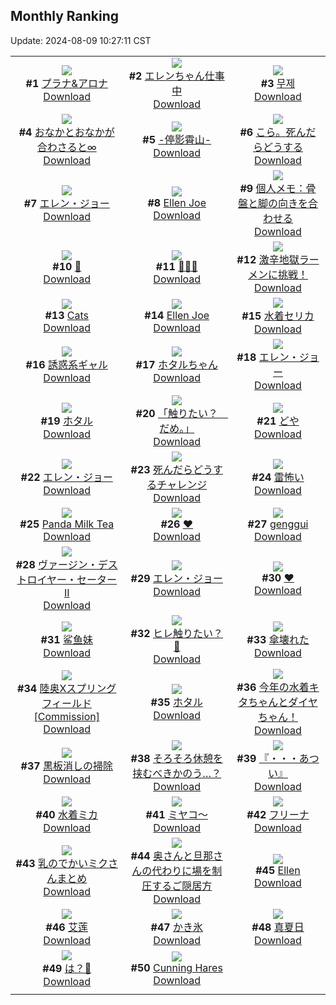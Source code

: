 ## Monthly Ranking
Update: 2024-08-09 10:27:11 CST

|      |      |      |
| :----: | :----: | :----: |
| ![](https://i.pixiv.re/c/240x480/img-master/img/2024/07/11/00/29/00/120419737_p0_master1200.jpg)<br>**#1** [プラナ&アロナ](https://www.pixiv.net/artworks/120419737)<br>[Download](https://i.pixiv.re/img-original/img/2024/07/11/00/29/00/120419737_p0.jpg) | ![](https://i.pixiv.re/c/240x480/img-master/img/2024/07/13/00/00/21/120472631_p0_master1200.jpg)<br>**#2** [エレンちゃん仕事中](https://www.pixiv.net/artworks/120472631)<br>[Download](https://i.pixiv.re/img-original/img/2024/07/13/00/00/21/120472631_p0.jpg) | ![](https://i.pixiv.re/c/240x480/img-master/img/2024/07/11/15/14/13/120431982_p0_master1200.jpg)<br>**#3** [무제](https://www.pixiv.net/artworks/120431982)<br>[Download](https://i.pixiv.re/img-original/img/2024/07/11/15/14/13/120431982_p0.png) |
| ![](https://i.pixiv.re/c/240x480/img-master/img/2024/07/10/01/16/39/120394168_p0_master1200.jpg)<br>**#4** [おなかとおなかが合わさると∞](https://www.pixiv.net/artworks/120394168)<br>[Download](https://i.pixiv.re/img-original/img/2024/07/10/01/16/39/120394168_p0.jpg) | ![](https://i.pixiv.re/c/240x480/img-master/img/2024/07/11/00/01/02/120418757_p0_master1200.jpg)<br>**#5** [-停影霄山-](https://www.pixiv.net/artworks/120418757)<br>[Download](https://i.pixiv.re/img-original/img/2024/07/11/00/01/02/120418757_p0.jpg) | ![](https://i.pixiv.re/c/240x480/img-master/img/2024/07/16/20/31/38/120413856_p0_master1200.jpg)<br>**#6** [こら。死んだらどうする](https://www.pixiv.net/artworks/120413856)<br>[Download](https://i.pixiv.re/img-original/img/2024/07/16/20/31/38/120413856_p0.jpg) |
| ![](https://i.pixiv.re/c/240x480/img-master/img/2024/07/10/00/00/11/120391896_p0_master1200.jpg)<br>**#7** [エレン・ジョー](https://www.pixiv.net/artworks/120391896)<br>[Download](https://i.pixiv.re/img-original/img/2024/07/10/00/00/11/120391896_p0.png) | ![](https://i.pixiv.re/c/240x480/img-master/img/2024/07/11/14/25/23/120431266_p0_master1200.jpg)<br>**#8** [Ellen Joe](https://www.pixiv.net/artworks/120431266)<br>[Download](https://i.pixiv.re/img-original/img/2024/07/11/14/25/23/120431266_p0.png) | ![](https://i.pixiv.re/c/240x480/img-master/img/2024/07/11/06/00/07/120424555_p0_master1200.jpg)<br>**#9** [個人メモ：骨盤と脚の向きを合わせる](https://www.pixiv.net/artworks/120424555)<br>[Download](https://i.pixiv.re/img-original/img/2024/07/11/06/00/07/120424555_p0.jpg) |
| ![](https://i.pixiv.re/c/240x480/img-master/img/2024/07/11/20/14/14/120438243_p0_master1200.jpg)<br>**#10** [🖤](https://www.pixiv.net/artworks/120438243)<br>[Download](https://i.pixiv.re/img-original/img/2024/07/11/20/14/14/120438243_p0.jpg) | ![](https://i.pixiv.re/c/240x480/img-master/img/2024/07/11/18/21/29/120435428_p0_master1200.jpg)<br>**#11** [🐷🐷🐷](https://www.pixiv.net/artworks/120435428)<br>[Download](https://i.pixiv.re/img-original/img/2024/07/11/18/21/29/120435428_p0.jpg) | ![](https://i.pixiv.re/c/240x480/img-master/img/2024/07/09/15/34/26/120378889_p0_master1200.jpg)<br>**#12** [激辛地獄ラーメンに挑戦！](https://www.pixiv.net/artworks/120378889)<br>[Download](https://i.pixiv.re/img-original/img/2024/07/09/15/34/26/120378889_p0.png) |
| ![](https://i.pixiv.re/c/240x480/img-master/img/2024/07/11/19/38/38/120437304_p0_master1200.jpg)<br>**#13** [Cats](https://www.pixiv.net/artworks/120437304)<br>[Download](https://i.pixiv.re/img-original/img/2024/07/11/19/38/38/120437304_p0.jpg) | ![](https://i.pixiv.re/c/240x480/img-master/img/2024/07/11/00/44/11/120420217_p0_master1200.jpg)<br>**#14** [Ellen Joe](https://www.pixiv.net/artworks/120420217)<br>[Download](https://i.pixiv.re/img-original/img/2024/07/11/00/44/11/120420217_p0.jpg) | ![](https://i.pixiv.re/c/240x480/img-master/img/2024/07/10/11/00/01/120401157_p0_master1200.jpg)<br>**#15** [水着セリカ](https://www.pixiv.net/artworks/120401157)<br>[Download](https://i.pixiv.re/img-original/img/2024/07/10/11/00/01/120401157_p0.png) |
| ![](https://i.pixiv.re/c/240x480/img-master/img/2024/07/11/00/00/14/120418593_p0_master1200.jpg)<br>**#16** [誘惑系ギャル](https://www.pixiv.net/artworks/120418593)<br>[Download](https://i.pixiv.re/img-original/img/2024/07/11/00/00/14/120418593_p0.jpg) | ![](https://i.pixiv.re/c/240x480/img-master/img/2024/07/11/18/00/15/120434905_p0_master1200.jpg)<br>**#17** [ホタルちゃん](https://www.pixiv.net/artworks/120434905)<br>[Download](https://i.pixiv.re/img-original/img/2024/07/11/18/00/15/120434905_p0.jpg) | ![](https://i.pixiv.re/c/240x480/img-master/img/2024/07/09/00/00/18/120364761_p0_master1200.jpg)<br>**#18** [エレン・ジョー](https://www.pixiv.net/artworks/120364761)<br>[Download](https://i.pixiv.re/img-original/img/2024/07/09/00/00/18/120364761_p0.jpg) |
| ![](https://i.pixiv.re/c/240x480/img-master/img/2024/07/11/03/27/47/120423099_p0_master1200.jpg)<br>**#19** [ホタル](https://www.pixiv.net/artworks/120423099)<br>[Download](https://i.pixiv.re/img-original/img/2024/07/11/03/27/47/120423099_p0.png) | ![](https://i.pixiv.re/c/240x480/img-master/img/2024/07/12/00/00/13/120445267_p0_master1200.jpg)<br>**#20** [「触りたい？　だめ。」](https://www.pixiv.net/artworks/120445267)<br>[Download](https://i.pixiv.re/img-original/img/2024/07/12/00/00/13/120445267_p0.jpg) | ![](https://i.pixiv.re/c/240x480/img-master/img/2024/07/10/12/52/22/120402903_p0_master1200.jpg)<br>**#21** [どや](https://www.pixiv.net/artworks/120402903)<br>[Download](https://i.pixiv.re/img-original/img/2024/07/10/12/52/22/120402903_p0.png) |
| ![](https://i.pixiv.re/c/240x480/img-master/img/2024/07/11/12/26/37/120429499_p0_master1200.jpg)<br>**#22** [エレン・ジョー](https://www.pixiv.net/artworks/120429499)<br>[Download](https://i.pixiv.re/img-original/img/2024/07/11/12/26/37/120429499_p0.jpg) | ![](https://i.pixiv.re/c/240x480/img-master/img/2024/07/11/00/18/22/120419417_p0_master1200.jpg)<br>**#23** [死んだらどうするチャレンジ](https://www.pixiv.net/artworks/120419417)<br>[Download](https://i.pixiv.re/img-original/img/2024/07/11/00/18/22/120419417_p0.jpg) | ![](https://i.pixiv.re/c/240x480/img-master/img/2024/07/11/20/46/34/120439129_p0_master1200.jpg)<br>**#24** [雷怖い](https://www.pixiv.net/artworks/120439129)<br>[Download](https://i.pixiv.re/img-original/img/2024/07/11/20/46/34/120439129_p0.jpg) |
| ![](https://i.pixiv.re/c/240x480/img-master/img/2024/07/10/00/00/22/120391940_p0_master1200.jpg)<br>**#25** [Panda Milk Tea](https://www.pixiv.net/artworks/120391940)<br>[Download](https://i.pixiv.re/img-original/img/2024/07/10/00/00/22/120391940_p0.jpg) | ![](https://i.pixiv.re/c/240x480/img-master/img/2024/07/12/00/00/20/120445305_p0_master1200.jpg)<br>**#26** [❤](https://www.pixiv.net/artworks/120445305)<br>[Download](https://i.pixiv.re/img-original/img/2024/07/12/00/00/20/120445305_p0.jpg) | ![](https://i.pixiv.re/c/240x480/img-master/img/2024/07/10/12/51/25/120402888_p0_master1200.jpg)<br>**#27** [genggui](https://www.pixiv.net/artworks/120402888)<br>[Download](https://i.pixiv.re/img-original/img/2024/07/10/12/51/25/120402888_p0.jpg) |
| ![](https://i.pixiv.re/c/240x480/img-master/img/2024/07/10/14/14/23/120404107_p0_master1200.jpg)<br>**#28** [ヴァージン・デストロイヤー・セーター II](https://www.pixiv.net/artworks/120404107)<br>[Download](https://i.pixiv.re/img-original/img/2024/07/10/14/14/23/120404107_p0.jpg) | ![](https://i.pixiv.re/c/240x480/img-master/img/2024/07/10/00/00/17/120391920_p0_master1200.jpg)<br>**#29** [エレン・ジョー](https://www.pixiv.net/artworks/120391920)<br>[Download](https://i.pixiv.re/img-original/img/2024/07/10/00/00/17/120391920_p0.jpg) | ![](https://i.pixiv.re/c/240x480/img-master/img/2024/07/11/00/00/21/120418639_p0_master1200.jpg)<br>**#30** [♥](https://www.pixiv.net/artworks/120418639)<br>[Download](https://i.pixiv.re/img-original/img/2024/07/11/00/00/21/120418639_p0.jpg) |
| ![](https://i.pixiv.re/c/240x480/img-master/img/2024/07/10/00/21/14/120392813_p0_master1200.jpg)<br>**#31** [鲨鱼妹](https://www.pixiv.net/artworks/120392813)<br>[Download](https://i.pixiv.re/img-original/img/2024/07/10/00/21/14/120392813_p0.jpg) | ![](https://i.pixiv.re/c/240x480/img-master/img/2024/07/11/10/46/05/120427934_p0_master1200.jpg)<br>**#32** [ヒレ触りたい？🦈](https://www.pixiv.net/artworks/120427934)<br>[Download](https://i.pixiv.re/img-original/img/2024/07/11/10/46/05/120427934_p0.jpg) | ![](https://i.pixiv.re/c/240x480/img-master/img/2024/07/11/20/48/31/120439182_p0_master1200.jpg)<br>**#33** [傘壊れた](https://www.pixiv.net/artworks/120439182)<br>[Download](https://i.pixiv.re/img-original/img/2024/07/11/20/48/31/120439182_p0.jpg) |
| ![](https://i.pixiv.re/c/240x480/img-master/img/2024/07/11/18/55/34/120436188_p0_master1200.jpg)<br>**#34** [陸奥Xスプリングフィールド [Commission]](https://www.pixiv.net/artworks/120436188)<br>[Download](https://i.pixiv.re/img-original/img/2024/07/11/18/55/34/120436188_p0.jpg) | ![](https://i.pixiv.re/c/240x480/img-master/img/2024/07/11/20/31/44/120438730_p0_master1200.jpg)<br>**#35** [ホタル](https://www.pixiv.net/artworks/120438730)<br>[Download](https://i.pixiv.re/img-original/img/2024/07/11/20/31/44/120438730_p0.jpg) | ![](https://i.pixiv.re/c/240x480/img-master/img/2024/07/09/19/34/39/120383828_p0_master1200.jpg)<br>**#36** [今年の水着キタちゃんとダイヤちゃん！](https://www.pixiv.net/artworks/120383828)<br>[Download](https://i.pixiv.re/img-original/img/2024/07/09/19/34/39/120383828_p0.jpg) |
| ![](https://i.pixiv.re/c/240x480/img-master/img/2024/07/11/20/44/52/120439084_p0_master1200.jpg)<br>**#37** [黒板消しの掃除](https://www.pixiv.net/artworks/120439084)<br>[Download](https://i.pixiv.re/img-original/img/2024/07/11/20/44/52/120439084_p0.jpg) | ![](https://i.pixiv.re/c/240x480/img-master/img/2024/07/12/01/36/24/120447959_p0_master1200.jpg)<br>**#38** [そろそろ休憩を挟むべきかのう…？](https://www.pixiv.net/artworks/120447959)<br>[Download](https://i.pixiv.re/img-original/img/2024/07/12/01/36/24/120447959_p0.png) | ![](https://i.pixiv.re/c/240x480/img-master/img/2024/07/10/00/00/06/120391882_p0_master1200.jpg)<br>**#39** [『・・・あつい』](https://www.pixiv.net/artworks/120391882)<br>[Download](https://i.pixiv.re/img-original/img/2024/07/10/00/00/06/120391882_p0.png) |
| ![](https://i.pixiv.re/c/240x480/img-master/img/2024/07/09/11/30/11/120375130_p0_master1200.jpg)<br>**#40** [水着ミカ](https://www.pixiv.net/artworks/120375130)<br>[Download](https://i.pixiv.re/img-original/img/2024/07/09/11/30/11/120375130_p0.jpg) | ![](https://i.pixiv.re/c/240x480/img-master/img/2024/07/09/11/33/29/120375188_p0_master1200.jpg)<br>**#41** [ミヤコ〜](https://www.pixiv.net/artworks/120375188)<br>[Download](https://i.pixiv.re/img-original/img/2024/07/09/11/33/29/120375188_p0.jpg) | ![](https://i.pixiv.re/c/240x480/img-master/img/2024/07/10/00/16/45/120392698_p0_master1200.jpg)<br>**#42** [フリーナ](https://www.pixiv.net/artworks/120392698)<br>[Download](https://i.pixiv.re/img-original/img/2024/07/10/00/16/45/120392698_p0.jpg) |
| ![](https://i.pixiv.re/c/240x480/img-master/img/2024/07/13/19/00/19/120493635_p0_master1200.jpg)<br>**#43** [乳のでかいミクさんまとめ](https://www.pixiv.net/artworks/120493635)<br>[Download](https://i.pixiv.re/img-original/img/2024/07/13/19/00/19/120493635_p0.jpg) | ![](https://i.pixiv.re/c/240x480/img-master/img/2024/07/11/09/42/01/120419074_p0_master1200.jpg)<br>**#44** [奥さんと旦那さんの代わりに場を制圧するご隠居方](https://www.pixiv.net/artworks/120419074)<br>[Download](https://i.pixiv.re/img-original/img/2024/07/11/09/42/01/120419074_p0.jpg) | ![](https://i.pixiv.re/c/240x480/img-master/img/2024/07/10/20/33/51/120411992_p0_master1200.jpg)<br>**#45** [Ellen](https://www.pixiv.net/artworks/120411992)<br>[Download](https://i.pixiv.re/img-original/img/2024/07/10/20/33/51/120411992_p0.jpg) |
| ![](https://i.pixiv.re/c/240x480/img-master/img/2024/07/12/14/42/06/120457800_p0_master1200.jpg)<br>**#46** [艾莲](https://www.pixiv.net/artworks/120457800)<br>[Download](https://i.pixiv.re/img-original/img/2024/07/12/14/42/06/120457800_p0.jpg) | ![](https://i.pixiv.re/c/240x480/img-master/img/2024/07/11/20/55/04/120439360_p0_master1200.jpg)<br>**#47** [かき氷](https://www.pixiv.net/artworks/120439360)<br>[Download](https://i.pixiv.re/img-original/img/2024/07/11/20/55/04/120439360_p0.png) | ![](https://i.pixiv.re/c/240x480/img-master/img/2024/07/11/10/58/58/120428089_p0_master1200.jpg)<br>**#48** [真夏日](https://www.pixiv.net/artworks/120428089)<br>[Download](https://i.pixiv.re/img-original/img/2024/07/11/10/58/58/120428089_p0.jpg) |
| ![](https://i.pixiv.re/c/240x480/img-master/img/2024/07/12/00/00/20/120445302_p0_master1200.jpg)<br>**#49** [は？💢](https://www.pixiv.net/artworks/120445302)<br>[Download](https://i.pixiv.re/img-original/img/2024/07/12/00/00/20/120445302_p0.jpg) | ![](https://i.pixiv.re/c/240x480/img-master/img/2024/07/10/19/38/34/120410429_p0_master1200.jpg)<br>**#50** [Cunning Hares](https://www.pixiv.net/artworks/120410429)<br>[Download](https://i.pixiv.re/img-original/img/2024/07/10/19/38/34/120410429_p0.jpg) |
|      |
